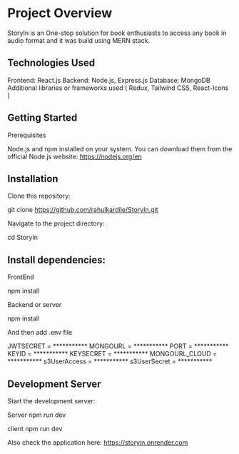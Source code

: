 # Project Overview

StoryIn is an One-stop solution for book enthusiasts to access any book
in audio format and it was build using MERN stack.

## Technologies Used

Frontend: React.js
Backend: Node.js, Express.js
Database: MongoDB
 Additional libraries or frameworks used ( Redux, Tailwind CSS, React-Icons )

## Getting Started

Prerequisites

Node.js and npm installed on your system. You can download them from the official Node.js website: https://nodejs.org/en

## Installation

Clone this repository:

git clone https://github.com/rahulkardile/StoryIn.git

Navigate to the project directory:

cd StoryIn

## Install dependencies:

FrontEnd

npm install

Backend or server

npm install 

And then add .env file

JWTSECRET = ***********
MONGOURL = ***********
PORT = ***********
KEYID = ***********
KEYSECRET = ***********
MONGOURL_CLOUD = ***********
s3UserAccess = ***********
s3UserSecret = ***********

## Development Server

Start the development server:

Server
npm run dev

client
npm run dev

Also check the application here: https://storyin.onrender.com